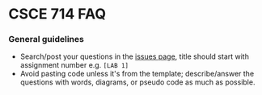 # CSCE 714 FAQ
### General guidelines
  * Search/post your questions in the [issues page](https://github.com/CSCE-714-SP25-Kebo/FAQ/issues), title should start with assignment number e.g. `[LAB 1]`
  * Avoid pasting code unless it's from the template; describe/answer the questions with words, diagrams, or pseudo code as much as possible.
